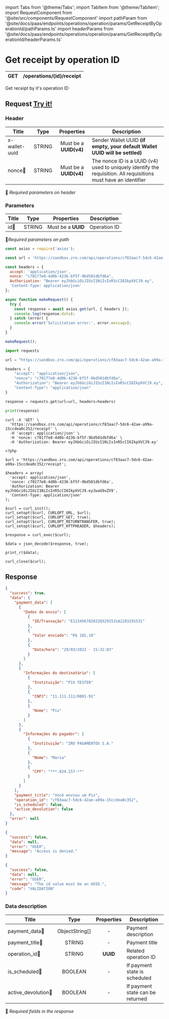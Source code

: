 import Tabs from '@theme/Tabs';
import TabItem from '@theme/TabItem';
import RequestComponent from '@site/src/components/RequestComponent'
import pathParam from '@site/docs/paas/endpoints/operations/operation/params/GetReceiptByOperationId/pathParams.ts'
import headerParams from '@site/docs/paas/endpoints/operations/operation/params/GetReceiptByOperationId/headerParams.ts'

# Get receipt by operation ID

| GET       | /operations/\{id\}/receipt|
| --------- | ------------------------|

Get receipt by it's operation ID

<RequestComponent headerParams={headerParams} pathParam={pathParam} endpoint="/operations/" endpointComplement="/receipt" method="get">

## Request <a href="https://sandbox.zro.com/api/api/" class="try-btn">Try it!</a>

### Header

| Title                      | Type       | Properties                       | Description |
| ---------------------------| :---------:|:-------------------------------: |----------------------------------------------------------------------------------------------------------------|
| x-wallet-uuid              | STRING     | Must be a **UUID(v4)**           | Sender Wallet UUID **(if empty, your default Wallet UUID will be settled)**                                    |
| nonce:small_orange_diamond:| STRING     | Must be a **UUID(v4)**           | The nonce ID is a UUID (v4) used to uniquely identify the requisition. All requisitions must have an identifier|
:small_orange_diamond: *Required parameters on header*

### Parameters

| Title                    | Type       | Properties                      |Description   |
| -------------------------| :---------:|:-------------------------------:| -------------|
| id:small_orange_diamond: | STRING     | Must be a **UUID**              | Operation ID |
:small_orange_diamond:*Required parameters on path*

<Tabs>
<TabItem value="js" label="NodeJS">

```js title=Axios
const axios = require('axios');

const url = 'https://sandbox.zro.com/api/operations/cf83aac7-5dc6-42ae-a99a-15ccdea0c352/receipt';

const headers = {
  accept: 'application/json',
  nonce: "c70177e8-4d0b-4236-bf5f-9bd501dbfd6a",
  Authorization: "Bearer eyJhbGciOiJIUzI1NiIsInR5cCI6IkpXVCJ9.ey",
  'Content-Type: application/json'
};

async function makeRequest() {
  try {
    const response = await axios.get(url, { headers });
    console.log(response.data);
  } catch (error) {
    console.error('Solicitation error:', error.message);
  }
}

makeRequest();
```
</TabItem>
<TabItem value="py" label="Python">

```python title=Requests
import requests

url = "https://sandbox.zro.com/api/operations/cf83aac7-5dc6-42ae-a99a-15ccdea0c352/receipt"

headers = {
    "accept": "application/json",
    "nonce": "c70177e8-4d0b-4236-bf5f-9bd501dbfd6a",
    "Authorization": "Bearer eyJhbGciOiJIUzI1NiIsInR5cCI6IkpXVCJ9.ey",
    "Content-Type": "application/json"
}

response = requests.get(url=url, headers=headers)

print(response)
```
</TabItem>
<TabItem value="shell" label="Shell">

```shell title=CURL
curl -X 'GET' \
  'https://sandbox.zro.com/api/operations/cf83aac7-5dc6-42ae-a99a-15ccdea0c352/receipt' \
  -H 'accept: application/json' \
  -H 'nonce: c70177e8-4d0b-4236-bf5f-9bd501dbfd6a' \
  -H 'Authorization: Bearer eyJhbGciOiJIUzI1NiIsInR5cCI6IkpXVCJ9.ey'
```
</TabItem>
<TabItem value="php" label="PHP">

```shell title=CURL
<?php

$url = 'https://sandbox.zro.com/api/operations/cf83aac7-5dc6-42ae-a99a-15ccdea0c352/receipt';

$headers = array(
  'accept: application/json',
  'nonce: c70177e8-4d0b-4236-bf5f-9bd501dbfd6a',
  'Authorization: Bearer eyJhbGciOiJIUzI1NiIsInR5cCI6IkpXVCJ9.eyJwaG9uZV9',
  'Content-Type: application/json'
);

$curl = curl_init();
curl_setopt($curl, CURLOPT_URL, $url);
curl_setopt($curl, CURLOPT_GET, true);
curl_setopt($curl, CURLOPT_RETURNTRANSFER, true);
curl_setopt($curl, CURLOPT_HTTPHEADER, $headers);

$response = curl_exec($curl);

$data = json_decode($response, true);

print_r($data);

curl_close($curl);
```
</TabItem>
</Tabs>

## Response


<Tabs>
<TabItem value="200" label="200">

```json  title=/operations/\{id\}/receipt
{
  "success": true,
  "data": {
    "payment_data": [
      {
        "Dados do envio": [
          {
            "ID/Transação": "E12345678202203291531A2203291531"
          },
          {
            "Valor enviado": "R$ 182,10"
          },
          {
            "Data/hora": "29/03/2022 - 15:32:03"
          }
        ]
      },
      {
        "Informações do destinatário": [
          {
            "Instituição": "PIX TESTER"
          },
          {
            "CNPJ": "11.111.111/0001-91"
          },
          {
            "Nome": "Pix"
          }
        ]
      },
      {
        "Informações do pagador": [
          {
            "Instituição": "ZRO PAGAMENTOS S.A."
          },
          {
            "Nome": "Maria"
          },
          {
            "CPF": "***.024.157-**"
          }
        ]
      }
    ],
    "payment_title": "Você enviou um Pix",
    "operation_id": "cf83aac7-5dc6-42ae-a99a-15ccdea0c352",
    "is_scheduled": false,
    "active_devolution": false
  },
  "error": null
}
```
</TabItem>
<TabItem value="401" label="401">

```json  title=/operations/\{id\}/receipt
{
  "success": false,
  "data": null,
  "error": "USER",
  "message": "Access is denied."
}
```
</TabItem>
<TabItem value="422" label="422">

```json  title=/operations/\{id\}/receipt
{
  "success": false,
  "data": null,
  "error": "USER",
  "message": "The id value must be an UUID.",
  "code": "VALIDATION"
}
```
</TabItem>

</Tabs>

### Data description

| Title                                  | Type          |Properties | Description                     |
| -------------------------------------  |:-------------:|:---------:|---------------------------------|
| payment_data:small_orange_diamond:     | ObjectString[]|-          | Payment description             |
| payment_title:small_orange_diamond:    | STRING        |-          | Payment title                   |
| operation_id:small_orange_diamond:     | STRING        |**UUID**   | Related operation ID            |
| is_scheduled:small_orange_diamond:     | BOOLEAN       |-          | If payment state is scheduled   |
| active_devolution:small_orange_diamond:| BOOLEAN       |-          | If payment state can be returned|


:small_orange_diamond: *Required fields in the response*
</RequestComponent>